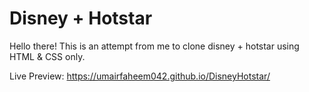 # Disney + Hotstar
Hello there! This is an attempt from me to clone disney + hotstar using HTML &amp; CSS only.

Live Preview: 
https://umairfaheem042.github.io/DisneyHotstar/
